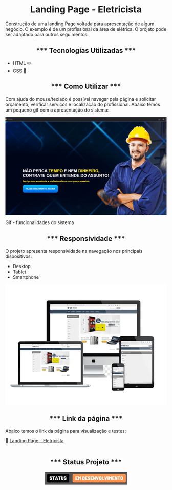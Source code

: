 <h1 align="center">Landing Page - Eletricista</h1>

<p>Construção de uma landing Page voltada para apresentação de algum negócio. O exemplo é de um profissional da área de elétrica. O projeto pode ser adaptado para outros seguimentos.</p>

<h2 align="center">*** Tecnologias Utilizadas ***</h2>
<ul>
    <li>HTML ✏️</li>
    <li>CSS 🎨</li>
</ul>

<h2 align="center">*** Como Utilizar ***</h2>
<p>Com ajuda do mouse/teclado é possível navegar pela página e solicitar orçamento, verificar serviços e localização do profissional. Abaixo temos um pequeno gif com a apresentação do sistema:</p>

<img align="center" src="./img/animacao.gif" alt="Gif sistema" title="Gif sistema"><p>Gif - funcionalidades do sistema</p>

<h2 align="center">*** Responsividade ***</h2>
<p>O projeto apresenta responsividade na navegação nos principais dispositivos:<br></p>
<ul>
    <li>Desktop</li>
    <li>Tablet</li>
    <li>Smartphone</li>
</ul>
<img align="center" src="./img/img-responsivo.webp" alt="img sistema" title="img sistema">

<h2 align="center">*** Link da página ***</h2>
<p>Abaixo temos o link da página para visualização e testes:</p>
🔗 <a href="https://oseiasweb.github.io/Landing-Page-Eletricista/" target="_blank">Landing Page - Eletricista</a><br>

<br>
<h2 align="center">*** Status Projeto ***</h2>
<p align="center">
<img src="./img/desenvolvimento.webp"/>
</p>